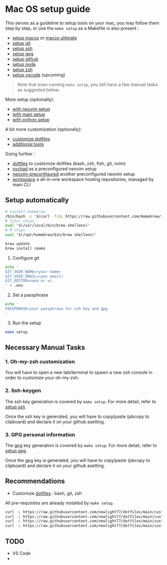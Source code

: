 # Mac OS setup guide

This serves as a guideline to setup tools on your mac, you may follow them step by step, or use the `make setup` as a Makefile is also present :

-  [setup macos](docs/setup_macos.md) or [macos ultimate](docs/macos_ultimate_guide.md)
-  [setup git](docs/setup_git.md)
-  [setup ssh](docs/setup_ssh.md)
-  [setup gpg](docs/setup_gpg.md)
-  [setup github](docs/setup_github.md)
-  [setup node](docs/setup_node.md)
-  [setup zsh](docs/setup_zsh.md)
-  [setup vscode](docs/setup_vscode.md) (upcoming)

> Note that even running `make setup`, you still have a few manual tasks as suggested below.

More setup (optionally):

-  [with neovim setup](docs/setup_neovim.md)
-  [with mani setup](docs/setup_mani.md)
-  [with python setup](docs/setup_python.md)

A bit more customization (optionally):

-  [customize dotfiles](docs/setup_dotfiles.md)
-  [additional tools](docs/additional_tools.md)

Going further :

- [dotfiles](https://github.com/newlight77/dotfiles) to customize dotfiles (bash, zsh, fish, git, nvim)
- [nvchad](https://github.com/newlight77/nvchad) as a preconfigured neovim setup
- [neovim-preconfigured](https://github.com/newlight77/neovim-preconfigured) another preconfigured neovim setup
- [workspace](https://github.com/newlight77/workspace) a all-in-one workspace hosting repositories, managed by mani CLI

## Setup automatically

```sh
# install homebrew
/bin/bash -c "$(curl -fsSL https://raw.githubusercontent.com/Homebrew/install/master/install.sh)"
# Intel chips
eval "$(/usr/local/bin/brew shellenv)"
# M chips
eval "$(/opt/homebrew/bin/brew shellenv)"

brew update
brew install cmake
```

1. Configure git

```bash
echo '
GIT_USER_NAME=<your name>
GIT_USER_EMAIL=<you email>
GIT_EDITOR=nano or vi
' > .env
```

2. Set a passphrase

```bash
echo '
PASSPHRASE=your passphrase for ssh key and gpg
'
```

3. Run the setup

```sh
make setup
```

## Necessary Manual Tasks

### 1. Oh-my-zsh customization

You will have to open a new tab/terminal to spawn a new zsh console in order to customize your oh-my-zsh.

### 2. Ssh-keygen

The ssh key generation is covered by `make setup`. For more detail, refer to [setup ssh](docs/setup_ssh.md).

Once the ssh key is generated, you will have to copy/paste (pbcopy to clipboard) and declare it on your github asetting.

### 3. GPG personal information

The gpg key generation is covered by `make setup`. For more detail, refer to [setup gpg](docs/setup_gpg.md).

Once the gpg key is generated, you will have to copy/paste (pbcopy to clipboard) and declare it on your github asetting.


## Recommendations

- Customize [dotfiles](https://github.com/newlight77/dotfiles) : bash, git, zsh

All pre-requisites are already installed by `make setup`.

```bash
curl -L https://raw.githubusercontent.com/newlight77/dotfiles/main/customize-bash.sh | bash
curl -L https://raw.githubusercontent.com/newlight77/dotfiles/main/customize-git.sh | bash
curl -L https://raw.githubusercontent.com/newlight77/dotfiles/main/customize-util.sh | bash
curl -L https://raw.githubusercontent.com/newlight77/dotfiles/main/customize-zsh.sh | bash
````

## TODO

- VS Code
- 